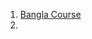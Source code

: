 1. [Bangla Course](https://www.youtube.com/watch?v=I22lGpsoL6U&list=PLOAwd76aN5OfXL1kF_nnfvP5nmn8R2UVi&index=3)
2. 